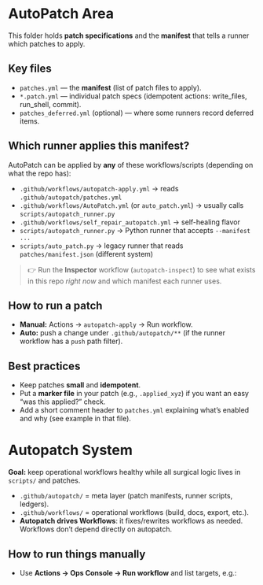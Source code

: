 # AutoPatch Area

This folder holds **patch specifications** and the **manifest** that tells a runner which patches to apply.

## Key files

- `patches.yml` — the **manifest** (list of patch files to apply).
- `*.patch.yml` — individual patch specs (idempotent actions: write_files, run_shell, commit).
- `patches_deferred.yml` (optional) — where some runners record deferred items.

## Which runner applies this manifest?

AutoPatch can be applied by **any** of these workflows/scripts (depending on what the repo has):

- `.github/workflows/autopatch-apply.yml` → reads `.github/autopatch/patches.yml`
- `.github/workflows/AutoPatch.yml` (or `auto_patch.yml`) → usually calls `scripts/autopatch_runner.py`
- `.github/workflows/self_repair_autopatch.yml` → self-healing flavor
- `scripts/autopatch_runner.py` → Python runner that accepts `--manifest ...`
- `scripts/auto_patch.py` → legacy runner that reads `patches/manifest.json` (different system)

> 👉 Run the **Inspector** workflow (`autopatch-inspect`) to see what exists in this repo *right now* and which manifest each runner uses.

## How to run a patch

- **Manual:** Actions → `autopatch-apply` → Run workflow.
- **Auto:** push a change under `.github/autopatch/**` (if the runner workflow has a `push` path filter).

## Best practices

- Keep patches **small** and **idempotent**.
- Put a **marker file** in your patch (e.g., `.applied_xyz`) if you want an easy “was this applied?” check.
- Add a short comment header to `patches.yml` explaining what’s enabled and why (see example in that file).


# Autopatch System

**Goal:** keep operational workflows healthy while all surgical logic lives in `scripts/` and patches.

- `.github/autopatch/` = meta layer (patch manifests, runner scripts, ledgers).
- `.github/workflows/` = operational workflows (build, docs, export, etc.).
- **Autopatch drives Workflows**: it fixes/rewrites workflows as needed. Workflows don’t depend directly on autopatch.

## How to run things manually

- Use **Actions → Ops Console → Run workflow** and list targets, e.g.:
